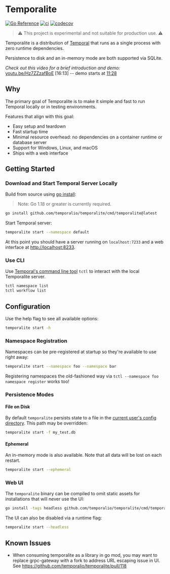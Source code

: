 # Temporalite

[![Go Reference](https://pkg.go.dev/badge/github.com/temporalio/temporalite.svg)](https://pkg.go.dev/github.com/temporalio/temporalite)
[![ci](https://github.com/temporalio/temporalite/actions/workflows/ci.yml/badge.svg)](https://github.com/temporalio/temporalite/actions/workflows/ci.yml)
[![codecov](https://codecov.io/gh/DataDog/temporalite/branch/main/graph/badge.svg)](https://codecov.io/gh/DataDog/temporalite)

> ⚠️ This project is experimental and not suitable for production use. ⚠️

Temporalite is a distribution of [Temporal](https://github.com/temporalio/temporal) that runs as a single process with zero runtime dependencies.

Persistence to disk and an in-memory mode are both supported via SQLite.

_Check out this video for a brief introduction and demo:_ [youtu.be/Hz7ZZzafBoE](https://youtu.be/Hz7ZZzafBoE?t=284) [16:13] -- demo starts at [11:28](https://youtu.be/Hz7ZZzafBoE?t=688)

## Why

The primary goal of Temporalite is to make it simple and fast to run Temporal locally or in testing environments.

Features that align with this goal:

- Easy setup and teardown
- Fast startup time
- Minimal resource overhead: no dependencies on a container runtime or database server
- Support for Windows, Linux, and macOS
- Ships with a web interface

## Getting Started

### Download and Start Temporal Server Locally

Build from source using [go install](https://golang.org/ref/mod#go-install):

> Note: Go 1.18 or greater is currently required.

```bash
go install github.com/temporalio/temporalite/cmd/temporalite@latest
```

Start Temporal server:

```bash
temporalite start --namespace default
```

At this point you should have a server running on `localhost:7233` and a web interface at <http://localhost:8233>.

### Use CLI

Use [Temporal's command line tool](https://docs.temporal.io/tctl) `tctl` to interact with the local Temporalite server.

```bash
tctl namespace list
tctl workflow list
```

## Configuration

Use the help flag to see all available options:

```bash
temporalite start -h
```

### Namespace Registration

Namespaces can be pre-registered at startup so they're available to use right away:

```bash
temporalite start --namespace foo --namespace bar
```

Registering namespaces the old-fashioned way via `tctl --namespace foo namespace register` works too!

### Persistence Modes

#### File on Disk

By default `temporalite` persists state to a file in the [current user's config directory](https://pkg.go.dev/os#UserConfigDir). This path may be overridden:

```bash
temporalite start -f my_test.db
```

#### Ephemeral

An in-memory mode is also available. Note that all data will be lost on each restart.

```bash
temporalite start --ephemeral
```

### Web UI

The `temporalite` binary can be compiled to omit static assets for installations that will never use the UI:

```bash
go install -tags headless github.com/temporalio/temporalite/cmd/temporalite@latest
```

The UI can also be disabled via a runtime flag:

```bash
temporalite start --headless
```

## Known Issues

- When consuming temporalite as a library in go mod, you may want to replace grpc-gateway with a fork to address URL escaping issue in UI. See <https://github.com/temporalio/temporalite/pull/118>
